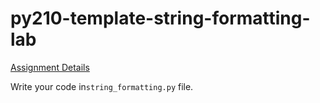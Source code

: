 # py210-template-string-formatting-lab
[Assignment Details](https://uwpce-pythoncert.github.io/ProgrammingInPython/exercises/string_formatting.html)


Write your code in`string_formatting.py` file. 

